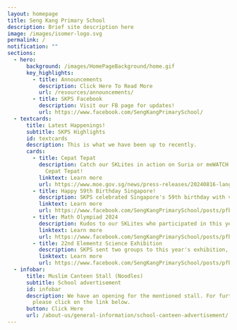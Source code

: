 ```yaml
---
layout: homepage
title: Seng Kang Primary School
description: Brief site description here
image: /images/isomer-logo.svg
permalink: /
notification: ""
sections:
  - hero:
      background: /images/HomePageBackground/home.gif
      key_highlights:
        - title: Announcements
          description: Click Here To Read More
          url: /resources/announcements/
        - title: SKPS Facebook
          description: Visit our FB page for updates!
          url: https://www.facebook.com/SengKangPrimarySchool/
  - textcards:
      title: Latest Happenings!
      subtitle: SKPS Highlights
      id: textcards
      description: This is what we have been up to recently.
      cards:
        - title: Cepat Tepat
          description: Catch our SKLites in action on Suria or meWATCH in this year's
            Cepat Tepat!
          linktext: Learn more
          url: https://www.moe.gov.sg/news/press-releases/20240816-language-game-show-set-to-spark-students-interest-in-malay-language-and-culture
        - title: Happy 59th Birthday Singapore!
          description: SKPS celebrated Singapore's 59th birthday with vibrancy and color!
          linktext: Learn more
          url: https://www.facebook.com/SengKangPrimarySchool/posts/pfbid028kv97BLapQANi3s7AHZQbSAEgyU69pthK1R93ucnD4iSdwtPQdoowgcjADVyKseKl
        - title: Math Olympiad 2024
          description: Kudos to our SKLites who participated in this year's Math Olympiad!
          linktext: Learn more
          url: https://www.facebook.com/SengKangPrimarySchool/posts/pfbid02t8gUq53zaMtaReFkWcrUaYTaWxBFgMi8rbtfgQ23a5TjnbAnNwC5i7bWAM3QBDFel
        - title: 22nd Elementz Science Exhibition
          description: SKPS sent two groups to this year's exhibition, and won accolades!
          linktext: Learn more
          url: https://www.facebook.com/SengKangPrimarySchool/posts/pfbid0dnB1k7y5D2u3Vx33Qj7zi8xHSvtcS3EmA1XA5yjM7FNaY8nUNWJH1rU8JRZSj6i9l
  - infobar:
      title: Muslim Canteen Stall (Noodles)
      subtitle: School advertisement
      id: infobar
      description: We have an opening for the mentioned stall. For further details,
        please click on the link below.
      button: Click Here
      url: /about-us/general-information/school-canteen-advertisement/
---
```

